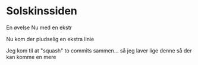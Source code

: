 # Solskinssiden
 En øvelse 
 Nu med en ekstr 

 Nu kom der pludselig en ekstra linie

 Jeg kom til at "squash" to commits sammen... så jeg laver lige denne så der kan komme en mere